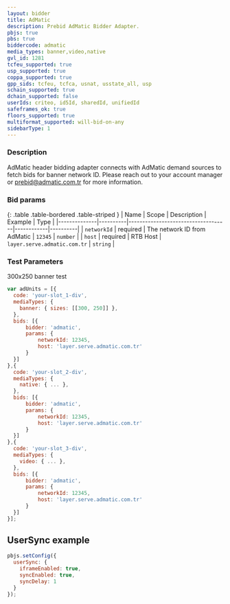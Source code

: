 ```yaml
---
layout: bidder
title: AdMatic
description: Prebid AdMatic Bidder Adapter.
pbjs: true
pbs: true
biddercode: admatic
media_types: banner,video,native
gvl_id: 1281
tcfeu_supported: true
usp_supported: true
coppa_supported: true
gpp_sids: tcfeu, tcfca, usnat, usstate_all, usp
schain_supported: true
dchain_supported: false
userIds: criteo, id5Id, sharedId, unifiedId
safeframes_ok: true
floors_supported: true
multiformat_supported: will-bid-on-any
sidebarType: 1
---
```


### Description

AdMatic header bidding adapter connects with AdMatic demand sources to fetch bids for banner network ID. Please reach out to your account manager or <prebid@admatic.com.tr> for more information.

### Bid params

{: .table .table-bordered .table-striped }
| Name         | Scope    | Description                        | Example    | Type     |
|--------------|----------|------------------------------------|------------|----------|
| `networkId` | required | The network ID from AdMatic | `12345` | `number` |
| `host` | required | RTB Host | `layer.serve.admatic.com.tr` | `string` |

### Test Parameters

300x250 banner test

```javascript
var adUnits = [{
  code: 'your-slot_1-div',
  mediaTypes: {
    banner: { sizes: [[300, 250]] },
  },
  bids: [{
      bidder: 'admatic',
      params: { 
          networkId: 12345,
          host: 'layer.serve.admatic.com.tr'
      }
  }]
},{
  code: 'your-slot_2-div',
  mediaTypes: {
    native: { ... },
  },
  bids: [{
      bidder: 'admatic',
      params: { 
          networkId: 12345,
          host: 'layer.serve.admatic.com.tr'
      }
  }]
},{
  code: 'your-slot_3-div',
  mediaTypes: {
    video: { ... },
  },
  bids: [{
      bidder: 'admatic',
      params: { 
          networkId: 12345,
          host: 'layer.serve.admatic.com.tr'
      }
  }]
}];
```

## UserSync example

```javascript
pbjs.setConfig({
  userSync: {
    iframeEnabled: true,
    syncEnabled: true,
    syncDelay: 1
  }
});
```
